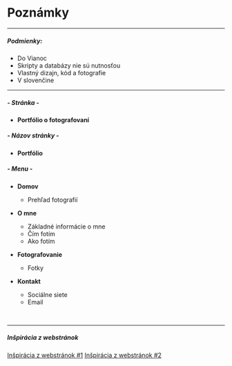 # Poznámky
___
##### Podmienky:
- Do Vianoc
- Skripty a databázy nie sú nutnosťou
- Vlastný dizajn, kód a fotografie
- V slovenčine
___

##### - Stránka -
- **Portfólio o fotografovaní**
&nbsp;
##### - Názov stránky -
- **Portfólio**
&nbsp;
##### - Menu -
- **Domov**
  - Prehľad fotografií

- **O mne**
  - Základné informácie o mne
  - Čím fotím
  - Ako fotím

- **Fotografovanie**
  - Fotky

- **Kontakt**
  - Sociálne siete
  - Email

&nbsp;
___
##### Inšpirácia z webstránok
[Inšpirácia z webstránok #1](http://www.vandelaydesign.com/best-photographer-portfolio-websites/)
[Inšpirácia z webstránok #2](http://www.vitosalvatore.com/)
